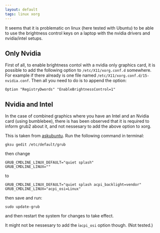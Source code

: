 ```yaml
---
layout: default
tags: linux xorg
---
```


It seems that it is problematic on linux (here tested with Ubuntu) to
be able to use the brightness control keys on a laptop with the nvidia
drivers and nvidia/intel setups.

Only Nvidia
-----------
First of all, to enable brightness contol with a nvidia only graphics
card, it is possible to add the following option to
`/etc/X11/xorg.conf.d` somewhere. For example if there already is one file
named `/etc/X11/xorg.conf.d/15-nvidia.conf`. Then all you need to do
is to append the option:

	Option "RegistryDwords" "EnableBrightnessControl=1"

Nvidia and Intel
----------------
In the case of combined graphics where you have an Intel and an
Nvidia card (using bumblebee), there is has been observed that it is
required to inform grub2 about it, and not nessesary to add the above
option to xorg.

This is taken from [askubuntu]. Run the following command in terminal:

	gksu gedit /etc/default/grub

then change

	GRUB_CMDLINE_LINUX_DEFAULT="quiet splash"
	GRUB_CMDLINE_LINUX=""

to

	GRUB_CMDLINE_LINUX_DEFAULT="quiet splash acpi_backlight=vendor"
	GRUB_CMDLINE_LINUX="acpi_osi=Linux"

then save and run:

	sudo update-grub 

and then restart the system for changes to take effect.

It might not be nessesary to add the i`acpi_osi` option though. (Not
tested.)


[askubuntu]: http://askubuntu.com/questions/128463/how-to-control-brightness
